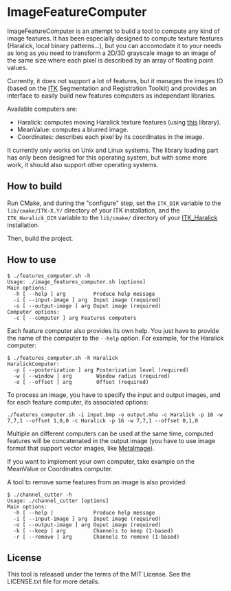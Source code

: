 # ImageFeatureComputer

ImageFeatureComputer is an attempt to build a tool to compute any kind of image features. It has been especially designed to compute texture features (Haralick, local binary patterns...), but you can accomodate it to your needs as long as you need to transform a 2D/3D grayscale image to an image of the same size where each pixel is described by an array of floating point values.

Currently, it does not support a lot of features, but it manages the images IO (based on the [ITK](http://www.itk.org/) Segmentation and Registration Toolkit) and provides an interface to easily build new features computers as independant libraries.

Available computers are:

* Haralick: computes moving Haralick texture features (using [this](https://github.com/Sigill/ITK_Haralick) library).
* MeanValue: computes a blurred image.
* Coordinates: describes each pixel by its coordinates in the image.

It currently only works on Unix and Linux systems. The library loading part has only been designed for this operating system, but with some more work, it should also support other operating systems.

## How to build

Run CMake, and during the "configure" step, set the `ITK_DIR` variable to the `lib/cmake/ITK-X.Y/` directory of your ITK installation, and the `ITK_Haralick_DIR` variable to the `lib/cmake/` directory of your [ITK_Haralick]((https://github.com/Sigill/ITK_Haralick)) installation.

Then, build the project.

## How to use

    $ ./features_computer.sh -h
    Usage: ./image_features_computer.sh [options]
    Main options:
      -h [ --help ] arg         Produce help message
      -i [ --input-image ] arg  Input image (required)
      -o [ --output-image ] arg Ouput image (required)
    Computer options:
      -c [ --computer ] arg Features computers

Each feature computer also provides its own help. You just have to provide the name of the computer to the `--help` option. For example, for the Haralick computer:

    $ ./features_computer.sh -h Haralick
    HaralickComputer:
      -p [ --posterization ] arg Posterization level (required)
      -w [ --window ] arg        Window radius (required)
      -o [ --offset ] arg        Offset (required)

To process an image, you have to specify the input and output images, and for each feature computer, its associated options: 

    ./features_computer.sh -i input.bmp -o output.mha -c Haralick -p 16 -w 7,7,1 --offset 1,0,0 -c Haralick -p 16 -w 7,7,1 --offset 0,1,0

Multiple an different computers can be used at the same time, computed features will be concatenated in the output image (you have to use image format that support vector images, like [MetaImage](http://www.itk.org/Wiki/ITK/MetaIO/Documentation)).

If you want to implement your own computer, take example on the MeanValue or Coordinates computer.

A tool to remove some features from an image is also provided:

    $ ./channel_cutter -h
    Usage: ./channel_cutter [options]
    Main options:
      -h [ --help ]             Produce help message
      -i [ --input-image ] arg  Input image (required)
      -o [ --output-image ] arg Ouput image (required)
      -k [ --keep ] arg         Channels to keep (1-based)
      -r [ --remove ] arg       Channels to remove (1-based)

## License

This tool is released under the terms of the MIT License. See the LICENSE.txt file for more details.